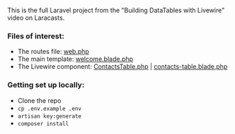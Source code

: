 This is the full Laravel project from the "Building DataTables with Livewire" video on Laracasts.

### Files of interest:
* The routes file: [web.php](routes/web.php)
* The main template: [welcome.blade.php](resources/views/welcome.blade.php)
* The Livewire component: [ContactsTable.php](app/Http/Livewire/ContactsTable.php) | [contacts-table.blade.php](resources/views/livewire/contacts-table.php)

### Getting set up locally:
* Clone the repo
* `cp .env.example .env`
* `artisan key:generate`
* `composer install`
